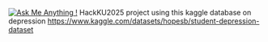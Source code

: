 [![Ask Me Anything !](https://img.shields.io/badge/Ask%20me-anything-1abc9c.svg)](https://GitHub.com/ascaletty)
HackKU2025 project using this kaggle database on depression
https://www.kaggle.com/datasets/hopesb/student-depression-dataset
